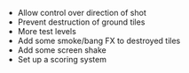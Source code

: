 - Allow control over direction of shot
- Prevent destruction of ground tiles
- More test levels
- Add some smoke/bang FX to destroyed tiles
- Add some screen shake
- Set up a scoring system